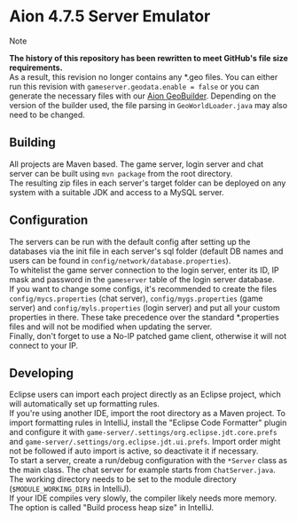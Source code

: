# Aion 4.7.5 Server Emulator

> [!NOTE]  
> **The history of this repository has been rewritten to meet GitHub's file size requirements.**  
> As a result, this revision no longer contains any *.geo files. You can either run this revision with `gameserver.geodata.enable = false` or you can
  generate the necessary files with our [Aion GeoBuilder](https://github.com/beyond-aion/aion-geobuilder). Depending on the version of the builder
  used, the file parsing in `GeoWorldLoader.java` may also need to be changed.

## Building
All projects are Maven based. The game server, login server and chat server can be built using `mvn package` from the root directory.  
The resulting zip files in each server's target folder can be deployed on any system with a suitable JDK and access to a MySQL server.  

## Configuration
The servers can be run with the default config after setting up the databases via the init file in each server's sql folder (default DB names 
and users can be found in `config/network/database.properties`).  
To whitelist the game server connection to the login server, enter its ID, IP mask and password in the `gameserver` table of the login server
database.  
If you want to change some configs, it's recommended to create the files `config/mycs.properties` (chat server), `config/mygs.properties` (game 
server) and `config/myls.properties` (login server) and put all your custom properties in there. These take precedence over the standard 
*.properties files and will not be modified when updating the server.  
Finally, don't forget to use a No-IP patched game client, otherwise it will not connect to your IP.

## Developing
Eclipse users can import each project directly as an Eclipse project, which will automatically set up formatting rules.  
If you're using another IDE, import the root directory as a Maven project. To import formatting rules in IntelliJ, install the "Eclipse Code
Formatter" plugin and configure it with `game-server/.settings/org.eclipse.jdt.core.prefs` and `game-server/.settings/org.eclipse.jdt.ui.prefs`.
Import order might not be followed if auto import is active, so deactivate it if necessary.  
To start a server, create a run/debug configuration with the `*Server` class as the main class. The chat server for example starts from
`ChatServer.java`. The working directory needs to be set to the module directory (`$MODULE_WORKING_DIR$` in IntelliJ).   
If your IDE compiles very slowly, the compiler likely needs more memory. The option is called "Build process heap size" in IntelliJ.